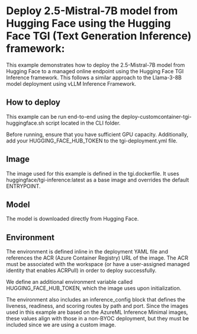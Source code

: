 # Deploy 2.5-Mistral-7B model from Hugging Face using the Hugging Face TGI (Text Generation Inference) framework:

This example demonstrates how to deploy the 2.5-Mistral-7B model from Hugging Face to a managed online endpoint using the Hugging Face TGI Inference framework. This follows a similar approach to the Llama-3-8B model deployment using vLLM Inference Framework.

## How to deploy
This example can be run end-to-end using the deploy-customcontainer-tgi-huggingface.sh script located in the CLI folder.

Before running, ensure that you have sufficient GPU capacity. Additionally, add your HUGGING_FACE_HUB_TOKEN to the tgi-deployment.yml file.


## Image
The image used for this example is defined in the tgi.dockerfile. It uses huggingface/tgi-inference:latest as a base image and overrides the default ENTRYPOINT.

## Model
The model is downloaded directly from Hugging Face.

## Environment
The environment is defined inline in the deployment YAML file and references the ACR (Azure Container Registry) URL of the image. The ACR must be associated with the workspace (or have a user-assigned managed identity that enables ACRPull) in order to deploy successfully.

We define an additional environment variable called HUGGING_FACE_HUB_TOKEN, which the image uses upon initialization.

The environment also includes an inference_config block that defines the liveness, readiness, and scoring routes by path and port. Since the images used in this example are based on the AzureML Inference Minimal images, these values align with those in a non-BYOC deployment, but they must be included since we are using a custom image.